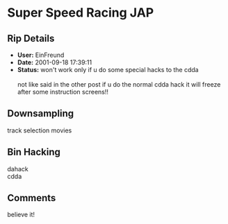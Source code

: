 # Super Speed Racing JAP

## Rip Details

- **User:** EinFreund
- **Date:** 2001-09-18 17:39:11
- **Status:** won't work only if u do some special hacks to the cdda<br /><br />not like said in the other post if u do the normal cdda hack it will freeze after some instruction screens!!

## Downsampling

track selection movies

## Bin Hacking

dahack <br />cdda

## Comments

believe it!

